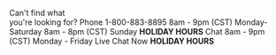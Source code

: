 Can't find what  
you're looking for? Phone 1-800-883-8895 8am - 9pm (CST) Monday-Saturday 8am - 8pm (CST) Sunday **HOLIDAY HOURS** Chat 8am - 9pm (CST) Monday - Friday Live Chat Now **HOLIDAY HOURS**